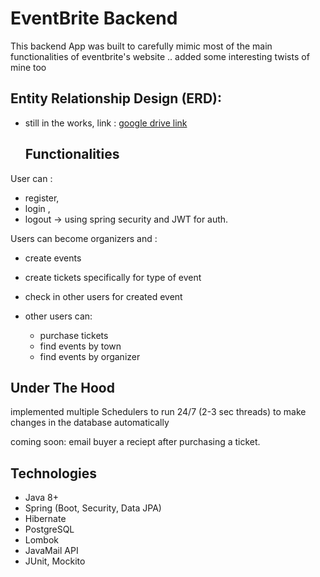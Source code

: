 # EventBrite Backend

This backend App was built to carefully mimic most of the main functionalities of eventbrite's website .. added some interesting twists of mine too

## Entity Relationship Design (ERD):

- still in the works,
  link : [google drive link](https://drive.google.com/file/d/1qb7bFaIcIgAPtbLbdWXLl_9qBGn5lBK4/view?usp=share_link)

  ## Functionalities

User can :

- register,
- login ,
- logout -> using spring security and JWT for auth.

Users can become organizers and :

- create events
- create tickets specifically for type of event
- check in other users for created event

- other users can:
  - purchase tickets
  - find events by town
  - find events by organizer

## Under The Hood

implemented multiple Schedulers to run 24/7 (2-3 sec threads) to make changes in the database automatically

coming soon: email buyer a reciept after purchasing a ticket.

## Technologies

- Java 8+
- Spring (Boot, Security, Data JPA)
- Hibernate
- PostgreSQL
- Lombok
- JavaMail API
- JUnit, Mockito

